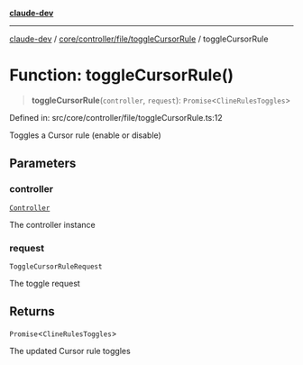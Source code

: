 [**claude-dev**](../../../../../README.md)

***

[claude-dev](../../../../../README.md) / [core/controller/file/toggleCursorRule](../README.md) / toggleCursorRule

# Function: toggleCursorRule()

> **toggleCursorRule**(`controller`, `request`): `Promise`\<`ClineRulesToggles`\>

Defined in: src/core/controller/file/toggleCursorRule.ts:12

Toggles a Cursor rule (enable or disable)

## Parameters

### controller

[`Controller`](../../../classes/Controller.md)

The controller instance

### request

`ToggleCursorRuleRequest`

The toggle request

## Returns

`Promise`\<`ClineRulesToggles`\>

The updated Cursor rule toggles
